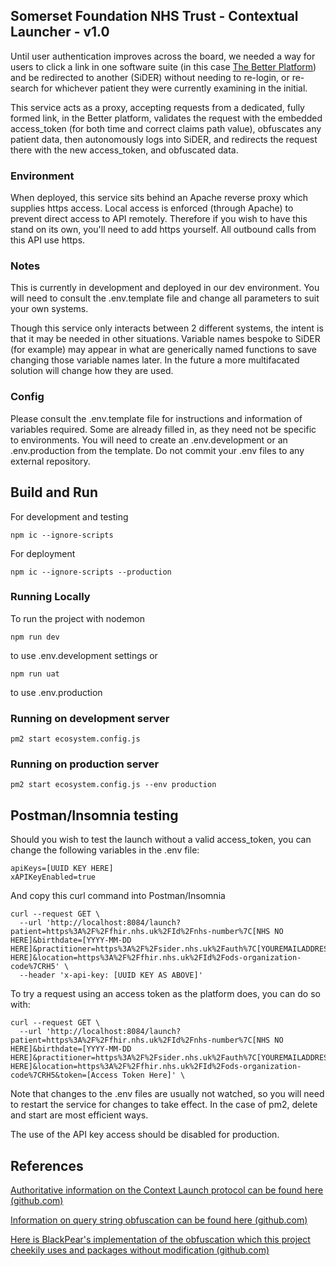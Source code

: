 ## Somerset Foundation NHS Trust - Contextual Launcher - v1.0
Until user authentication improves across the board, we needed a way for users to click a link in one software suite (in this case [The Better Platform](http://better.care/)) and be redirected to another (SiDER) without needing to re-login, or re-search for whichever patient they were currently examining in the initial.

This service acts as a proxy, accepting requests from a dedicated, fully formed link, in the Better platform, validates the request with the embedded access_token (for both time and correct claims path value), obfuscates any patient data, then autonomously logs into SiDER, and redirects the request there with the new access_token, and obfuscated data.

### Environment

When deployed, this service sits behind an Apache reverse proxy which supplies https access. Local access is enforced (through Apache) to prevent direct access to API remotely. Therefore if you wish to have this stand on its own, you'll need to add https yourself. All outbound calls from this API use https.

### Notes
This is currently in development and deployed in our dev environment. You will need to consult the .env.template file and change all parameters to suit your own systems.

Though this service only interacts between 2 different systems, the intent is that it may be needed in other situations. Variable names bespoke to SiDER (for example) may appear in what are generically named functions to save changing those variable names later. In the future a more multifacated solution will change how they are used.
### Config

Please consult the .env.template file for instructions and information of variables required. Some are already filled in, as they need not be specific to environments. You will need to create an .env.development or an .env.production from the template. Do not commit your .env files to any external repository.

## Build and Run

For development and testing

    npm ic --ignore-scripts

For deployment

    npm ic --ignore-scripts --production

### Running Locally 
To run the project with nodemon

    npm run dev

to use .env.development settings or

    npm run uat

to use .env.production

### Running on development server
	pm2 start ecosystem.config.js 
### Running on production server
	pm2 start ecosystem.config.js --env production	
 
## Postman/Insomnia testing
Should you wish to test the launch without a valid access_token, you can change the following variables in the .env file:

	apiKeys=[UUID KEY HERE]
	xAPIKeyEnabled=true

And copy this curl command into Postman/Insomnia

    curl --request GET \
	  --url 'http://localhost:8084/launch?patient=https%3A%2F%2Ffhir.nhs.uk%2FId%2Fnhs-number%7C[NHS NO HERE]&birthdate=[YYYY-MM-DD HERE]&practitioner=https%3A%2F%2Fsider.nhs.uk%2Fauth%7C[YOUREMAILADDRESS HERE]&location=https%3A%2F%2Ffhir.nhs.uk%2FId%2Fods-organization-code%7CRH5' \
	  --header 'x-api-key: [UUID KEY AS ABOVE]'
	  
To try a request using an access token as the platform does, you can do so with:

	curl --request GET \
	  --url 'http://localhost:8084/launch?patient=https%3A%2F%2Ffhir.nhs.uk%2FId%2Fnhs-number%7C[NHS NO HERE]&birthdate=[YYYY-MM-DD HERE]&practitioner=https%3A%2F%2Fsider.nhs.uk%2Fauth%7C[YOUREMAILADDRESS HERE]&location=https%3A%2F%2Ffhir.nhs.uk%2FId%2Fods-organization-code%7CRH5&token=[Access Token Here]' \

Note that changes to the .env files are usually not watched, so you will need to restart the service for changes to take effect. In the case of pm2, delete and start are most efficient ways.

The use of the API key access should be disabled for production.

## References
[Authoritative information on the Context Launch protocol can be found here (github.com)](https://github.com/Somerset-SIDeR-Programme/SIDeR-interop-patterns/wiki/contextual-launch)

[Information on query string obfuscation can be found here (github.com)](https://github.com/Somerset-SIDeR-Programme/SIDeR-interop-patterns/wiki/query-string-obfuscation) 

[Here is BlackPear's implementation of the obfuscation which this project cheekily uses and packages without modification (github.com)](https://github.com/BlackPearSw/obfuscated-querystring)
